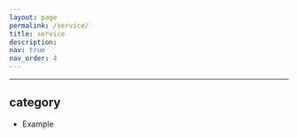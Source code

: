 ```yaml
---
layout: page
permalink: /service/
title: service
description:
nav: true
nav_order: 4
---
```


---

## category
  - Example